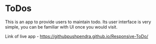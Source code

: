 # ToDos
This is an app to provide users to maintain todo. Its user interface is very simple, you can be familiar with UI once you would visit.

Link of live app - https://githubpushpendra.github.io/Responsive-ToDo/
